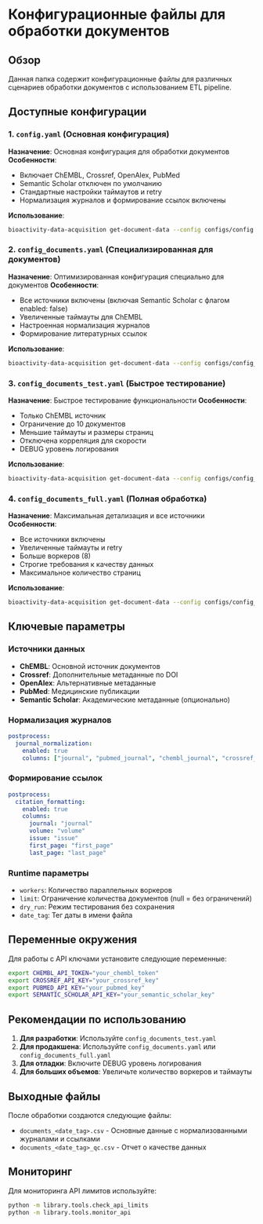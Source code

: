 # Конфигурационные файлы для обработки документов

## Обзор

Данная папка содержит конфигурационные файлы для различных сценариев обработки документов с использованием ETL pipeline.

## Доступные конфигурации

### 1. `config.yaml` (Основная конфигурация)
**Назначение**: Основная конфигурация для обработки документов
**Особенности**:
- Включает ChEMBL, Crossref, OpenAlex, PubMed
- Semantic Scholar отключен по умолчанию
- Стандартные настройки таймаутов и retry
- Нормализация журналов и формирование ссылок включены

**Использование**:
```bash
bioactivity-data-acquisition get-document-data --config configs/config.yaml
```

### 2. `config_documents.yaml` (Специализированная для документов)
**Назначение**: Оптимизированная конфигурация специально для документов
**Особенности**:
- Все источники включены (включая Semantic Scholar с флагом enabled: false)
- Увеличенные таймауты для ChEMBL
- Настроенная нормализация журналов
- Формирование литературных ссылок

**Использование**:
```bash
bioactivity-data-acquisition get-document-data --config configs/config_documents.yaml
```

### 3. `config_documents_test.yaml` (Быстрое тестирование)
**Назначение**: Быстрое тестирование функциональности
**Особенности**:
- Только ChEMBL источник
- Ограничение до 10 документов
- Меньшие таймауты и размеры страниц
- Отключена корреляция для скорости
- DEBUG уровень логирования

**Использование**:
```bash
bioactivity-data-acquisition get-document-data --config configs/config_documents_test.yaml
```

### 4. `config_documents_full.yaml` (Полная обработка)
**Назначение**: Максимальная детализация и все источники
**Особенности**:
- Все источники включены
- Увеличенные таймауты и retry
- Больше воркеров (8)
- Строгие требования к качеству данных
- Максимальное количество страниц

**Использование**:
```bash
bioactivity-data-acquisition get-document-data --config configs/config_documents_full.yaml
```

## Ключевые параметры

### Источники данных
- **ChEMBL**: Основной источник документов
- **Crossref**: Дополнительные метаданные по DOI
- **OpenAlex**: Альтернативные метаданные
- **PubMed**: Медицинские публикации
- **Semantic Scholar**: Академические метаданные (опционально)

### Нормализация журналов
```yaml
postprocess:
  journal_normalization:
    enabled: true
    columns: ["journal", "pubmed_journal", "chembl_journal", "crossref_journal"]
```

### Формирование ссылок
```yaml
postprocess:
  citation_formatting:
    enabled: true
    columns:
      journal: "journal"
      volume: "volume"
      issue: "issue"
      first_page: "first_page"
      last_page: "last_page"
```

### Runtime параметры
- `workers`: Количество параллельных воркеров
- `limit`: Ограничение количества документов (null = без ограничений)
- `dry_run`: Режим тестирования без сохранения
- `date_tag`: Тег даты в имени файла

## Переменные окружения

Для работы с API ключами установите следующие переменные:

```bash
export CHEMBL_API_TOKEN="your_chembl_token"
export CROSSREF_API_KEY="your_crossref_key"
export PUBMED_API_KEY="your_pubmed_key"
export SEMANTIC_SCHOLAR_API_KEY="your_semantic_scholar_key"
```

## Рекомендации по использованию

1. **Для разработки**: Используйте `config_documents_test.yaml`
2. **Для продакшена**: Используйте `config_documents.yaml` или `config_documents_full.yaml`
3. **Для отладки**: Включите DEBUG уровень логирования
4. **Для больших объемов**: Увеличьте количество воркеров и таймауты

## Выходные файлы

После обработки создаются следующие файлы:
- `documents_<date_tag>.csv` - Основные данные с нормализованными журналами и ссылками
- `documents_<date_tag>_qc.csv` - Отчет о качестве данных

## Мониторинг

Для мониторинга API лимитов используйте:
```bash
python -m library.tools.check_api_limits
python -m library.tools.monitor_api
```
